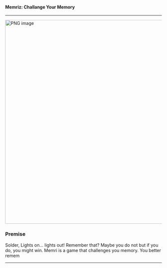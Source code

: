 #### Memriz: Challange Your Memory

---

<img width="656" alt="PNG image" src="https://user-images.githubusercontent.com/44327404/169831231-2dad25e6-2885-4f22-b3a2-ae03b03ec6f4.png">

### Premise

Solder, 
Lights on... lights out! Remember that? Maybe you do not but if you do, you might win. Memri is a game that challenges you memory. You better remem


---
